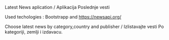 Latest News aplication / Aplikacija Poslednje vesti

Used techologies : Bootstrapp and https://newsapi.org/

Choose latest news by category,country and publisher  / Izlistavajte vesti Po kategoriji, zemlji i izdavacu.

